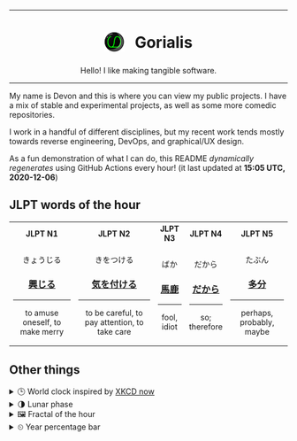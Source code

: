 ***

<h1 align="center">
<sub>
    <img src="readme/resources/avatar.png" height="36">
</sub>
&nbsp;
Gorialis
</h1>
<p align="center">
Hello! I like making tangible software.
</p>

***

My name is Devon and this is where you can view my public projects. I have a mix of stable and experimental projects, as well as some more comedic repositories.

I work in a handful of different disciplines, but my recent work tends mostly towards reverse engineering, DevOps, and graphical/UX design.

As a fun demonstration of what I can do, this README *dynamically regenerates* using GitHub Actions every hour! (it last updated at **15:05 UTC, 2020-12-06**)

<h2>JLPT words of the hour</h2>
<table>
    <tr>
        <th>JLPT N1</th>
        <th>JLPT N2</th>
        <th>JLPT N3</th>
        <th>JLPT N4</th>
        <th>JLPT N5</th>
    </tr>
    <tr>
        <td>
            <p align="center">きょうじる</p>
            <h3 align="center"><b><a href="https://jisho.org/search/%E8%88%88%E3%81%98%E3%82%8B">興じる</a></b></h3>
            <hr>
            <p align="center">to amuse oneself,<wbr> to make merry</p>
        </td>
        <td>
            <p align="center">きをつける</p>
            <h3 align="center"><b><a href="https://jisho.org/search/%E6%B0%97%E3%82%92%E4%BB%98%E3%81%91%E3%82%8B">気を付ける</a></b></h3>
            <hr>
            <p align="center">to be careful,<wbr> to pay attention,<wbr> to take care</p>
        </td>
        <td>
            <p align="center">ばか</p>
            <h3 align="center"><b><a href="https://jisho.org/search/%E9%A6%AC%E9%B9%BF">馬鹿</a></b></h3>
            <hr>
            <p align="center">fool,<wbr> idiot</p>
        </td>
        <td>
            <p align="center">だから</p>
            <h3 align="center"><b><a href="https://jisho.org/search/%E3%81%A0%E3%81%8B%E3%82%89">だから</a></b></h3>
            <hr>
            <p align="center">so;<br> therefore</p>
        </td>
        <td>
            <p align="center">たぶん</p>
            <h3 align="center"><b><a href="https://jisho.org/search/%E5%A4%9A%E5%88%86">多分</a></b></h3>
            <hr>
            <p align="center">perhaps,<wbr> probably,<wbr> maybe</p>
        </td>
    </tr>
</table>

<h2>Other things</h2>
<details>
<summary>🕒  World clock inspired by <a href="https://xkcd.com/now">XKCD now</a></summary>

> <img src="generated/now.png" width="512">

</details>
<details>
<summary>🌗 Lunar phase</summary>

The moon is approximately 74.78% through its phase (Last Quarter).

</details>
<details>
<summary>&#x1f5bc; Fractal of the hour</summary>

> <img src="generated/fractal.png" width="512">

</details>
<details>
<summary>&#x23f2; Year percentage bar</summary>
<pre><code>2020 [██████████████████▁▁] 93.07%</code></pre>
</details>
